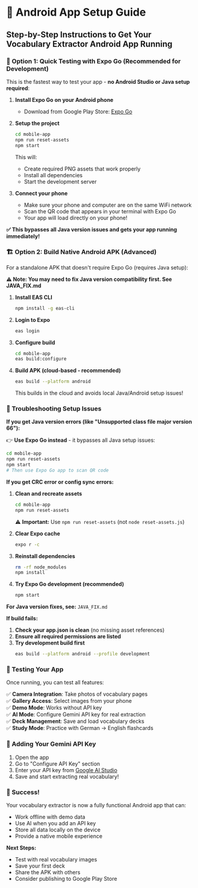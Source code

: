 # 📱 Android App Setup Guide

## Step-by-Step Instructions to Get Your Vocabulary Extractor Android App Running

### 🎯 Option 1: Quick Testing with Expo Go (Recommended for Development)

This is the fastest way to test your app - **no Android Studio or Java setup required**:

1. **Install Expo Go on your Android phone**
   - Download from Google Play Store: [Expo Go](https://play.google.com/store/apps/details?id=host.exp.exponent)

2. **Setup the project**
   ```bash
   cd mobile-app
   npm run reset-assets
   npm start
   ```
   
   This will:
   - Create required PNG assets that work properly
   - Install all dependencies  
   - Start the development server

3. **Connect your phone**
   - Make sure your phone and computer are on the same WiFi network
   - Scan the QR code that appears in your terminal with Expo Go
   - Your app will load directly on your phone!

**✅ This bypasses all Java version issues and gets your app running immediately!**

### 🏗️ Option 2: Build Native Android APK (Advanced)

For a standalone APK that doesn't require Expo Go (requires Java setup):

**⚠️ Note: You may need to fix Java version compatibility first. See JAVA_FIX.md**

1. **Install EAS CLI**
   ```bash
   npm install -g eas-cli
   ```

2. **Login to Expo**
   ```bash
   eas login
   ```

3. **Configure build**
   ```bash
   cd mobile-app
   eas build:configure
   ```

4. **Build APK (cloud-based - recommended)**
   ```bash
   eas build --platform android
   ```

   This builds in the cloud and avoids local Java/Android setup issues!

### 🔧 Troubleshooting Setup Issues

**If you get Java version errors (like "Unsupported class file major version 66"):**

👉 **Use Expo Go instead** - it bypasses all Java setup issues:
```bash
cd mobile-app
npm run reset-assets
npm start
# Then use Expo Go app to scan QR code
```

**If you get CRC error or config sync errors:**

1. **Clean and recreate assets**
   ```bash
   cd mobile-app
   npm run reset-assets
   ```
   
   ⚠️ **Important:** Use `npm run reset-assets` (not `node reset-assets.js`)

2. **Clear Expo cache**
   ```bash
   expo r -c
   ```

3. **Reinstall dependencies**
   ```bash
   rm -rf node_modules
   npm install
   ```

4. **Try Expo Go development (recommended)**
   ```bash
   npm start
   ```

**For Java version fixes, see:** `JAVA_FIX.md`

**If build fails:**

1. **Check your app.json is clean** (no missing asset references)
2. **Ensure all required permissions are listed**
3. **Try development build first**
   ```bash
   eas build --platform android --profile development
   ```

### 📱 Testing Your App

Once running, you can test all features:

✅ **Camera Integration**: Take photos of vocabulary pages  
✅ **Gallery Access**: Select images from your phone  
✅ **Demo Mode**: Works without API key  
✅ **AI Mode**: Configure Gemini API key for real extraction  
✅ **Deck Management**: Save and load vocabulary decks  
✅ **Study Mode**: Practice with German → English flashcards  

### 🔑 Adding Your Gemini API Key

1. Open the app
2. Go to "Configure API Key" section
3. Enter your API key from [Google AI Studio](https://makersuite.google.com/app/apikey)
4. Save and start extracting real vocabulary!

### 🎉 Success!

Your vocabulary extractor is now a fully functional Android app that can:
- Work offline with demo data
- Use AI when you add an API key
- Store all data locally on the device
- Provide a native mobile experience

**Next Steps:**
- Test with real vocabulary images
- Save your first deck
- Share the APK with others
- Consider publishing to Google Play Store